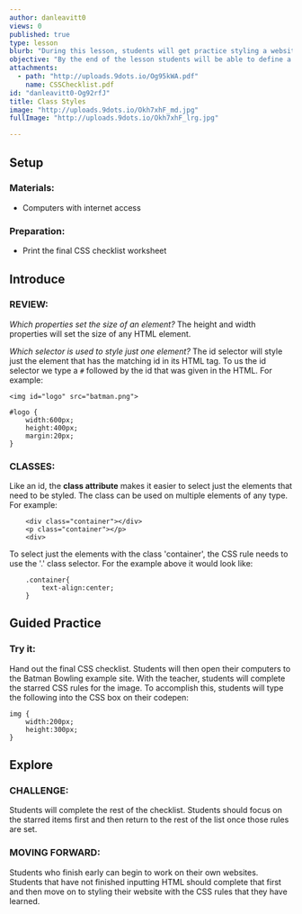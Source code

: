 ```yaml
---
author: danleavitt0
views: 0
published: true
type: lesson
blurb: "During this lesson, students will get practice styling a website with all of the CSS properties that they have learned about in the unit."
objective: "By the end of the lesson students will be able to define a CSS property, recognize an id selector in a style sheet, and demonstrate learning by styling the website to match the provided checklist."
attachments: 
  - path: "http://uploads.9dots.io/Og95kWA.pdf"
    name: CSSChecklist.pdf
id: "danleavitt0-Og92rfJ"
title: Class Styles
image: "http://uploads.9dots.io/Okh7xhF_md.jpg"
fullImage: "http://uploads.9dots.io/Okh7xhF_lrg.jpg"

---
```


## Setup

### Materials:

- Computers with internet access

### Preparation:

- Print the final CSS checklist worksheet

## Introduce

### REVIEW:
_Which properties set the size of an element?_
The height and width properties will set the size of any HTML element.

_Which selector is used to style just one element?_
The id selector will style just the element that has the matching id in its HTML tag. To us the id selector we type a `#` followed by the id that was given in the HTML. For example:
```
<img id="logo" src="batman.png">
```
```
#logo {
	width:600px;
    height:400px;
    margin:20px;
}
```

### CLASSES:
Like an id, the **class attribute** makes it easier to select just the elements that need to be styled. The class can be used on multiple elements of any type. For example:

```
	<div class="container"></div>
    <p class="container"></p>
    <div>
```
To select just the elements with the class 'container', the CSS rule needs to use the '.' class selector. For the example above it would look like:
```
	.container{
    	text-align:center;
    }
```

## Guided Practice

### Try it:
Hand out the final CSS checklist. Students will then open their computers to the Batman Bowling example site. With the teacher, students will complete the starred CSS rules for the image. To accomplish this, students will type the following into the CSS box on their codepen:
```
img {
	width:200px;
    height:300px;
}
```

## Explore

### CHALLENGE:
Students will complete the rest of the checklist. Students should focus on the starred items first and then return to the rest of the list once those rules are set.

### MOVING FORWARD:
Students who finish early can begin to work on their own websites. Students that have not finished inputting HTML should complete that first and then move on to styling their website with the CSS rules that they have learned.
